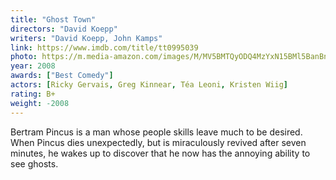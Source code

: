 ```yaml
---
title: "Ghost Town"
directors: "David Koepp"
writers: "David Koepp, John Kamps"
link: https://www.imdb.com/title/tt0995039
photo: https://m.media-amazon.com/images/M/MV5BMTQyODQ4MzYxN15BMl5BanBnXkFtZTcwOTQ1MDczMw@@._V1_QL75_UY414_CR2,0,280,414_.jpg
year: 2008
awards: ["Best Comedy"]
actors: [Ricky Gervais, Greg Kinnear, Téa Leoni, Kristen Wiig]
rating: B+
weight: -2008
---
```

Bertram Pincus is a man whose people skills leave much to be desired. When Pincus dies unexpectedly, but is miraculously revived after seven minutes, he wakes up to discover that he now has the annoying ability to see ghosts.